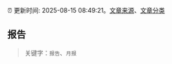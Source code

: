 :alarm_clock: 更新时间: 2025-08-15 08:49:21。[文章来源](/README.md)、[文章分类](/TAGS.md)

## 报告


> 关键字：`报告`、`月报`



